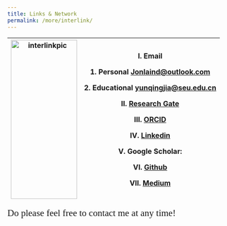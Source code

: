 ```yaml
---
title: Links & Network
permalink: /more/interlink/
---
```


<style>
.intro{
font-family:times;
font-size:21px;
}
</style>

<table class="table table-striped table-hover ">
  <thead>
    <tr>
      <th><img src="{{ "/assets/img/link-network.png" | relative_url }}" alt="interlinkpic" class="img-responsive" width='150' height='360'></th>
      <th><p>I. Email <i class="fa fa-envelope-open-o" aria-hidden="true"></i></p>
      <p>1. Personal <a href="mailto:Jonlaind@outlook.com">Jonlaind@outlook.com</a></p>
      <p>2. Educational <a href="mailto:yunqingjia@seu.edu.cn">yunqingjia@seu.edu.cn</a></p>
      <p>II. <a href="https://www.researchgate.net/profile/Yunqing-Jia-4">Research Gate </a></p>
      <p>III. <a href="https://orcid.org/0000-0003-2335-2626">ORCID </a></p>
      <p>IV. <a href="https://www.linkedin.com/in/yunqing-jia-jerland/">Linkedin </a><i class="fa fa-linkedin" aria-hidden="true"></i></p>
      <p>V. Google Scholar: </p>
      <p>VI. <a href="https://github.com/Yunqing-Jia">Github </a><i class="fa fa-github" aria-hidden="true"></i></p>
      <p>VII. <a href="https://medium.com/@jonlaind">Medium </a><i class="fa fa-medium" aria-hidden="true"></i></p>
      </th>
    </tr>
  </thead>
  <tbody>
  </tbody>
</table>

<div class="intro">
Do please feel free to contact me at any time!
</div>
